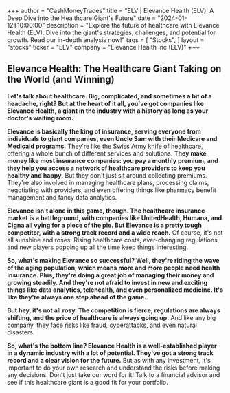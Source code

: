+++
author = "CashMoneyTrades"
title = "ELV |  Elevance Health (ELV): A Deep Dive into the Healthcare Giant's Future"
date = "2024-01-12T10:00:00"
description = "Explore the future of healthcare with Elevance Health (ELV). Dive into the giant's strategies, challenges, and potential for growth. Read our in-depth analysis now!"
tags = [
"Stocks",
]
layout = "stocks"
ticker = "ELV"
company = "Elevance Health Inc (ELV)"
+++
        


## Elevance Health: The Healthcare Giant Taking on the World (and Winning)

**Let's talk about healthcare. Big, complicated, and sometimes a bit of a headache, right? But at the heart of it all, you've got companies like Elevance Health, a giant in the industry with a history as long as your doctor's waiting room.**

**Elevance is basically the king of insurance, serving everyone from individuals to giant companies, even Uncle Sam with their Medicare and Medicaid programs.** They're like the Swiss Army knife of healthcare, offering a whole bunch of different services and solutions. **They make money like most insurance companies: you pay a monthly premium, and they help you access a network of healthcare providers to keep you healthy and happy.** But they don't just sit around collecting premiums. They're also involved in managing healthcare plans, processing claims, negotiating with providers, and even offering things like pharmacy benefit management and fancy data analytics.

**Elevance isn't alone in this game, though. The healthcare insurance market is a battleground, with companies like UnitedHealth, Humana, and Cigna all vying for a piece of the pie. But Elevance is a pretty tough competitor, with a strong track record and a wide reach.**  Of course, it's not all sunshine and roses.  Rising healthcare costs, ever-changing regulations, and new players popping up all the time keep things interesting.

**So, what's making Elevance so successful?  Well, they're riding the wave of the aging population, which means more and more people need health insurance.  Plus, they're doing a great job of managing their money and growing steadily.  And they're not afraid to invest in new and exciting things like data analytics, telehealth, and even personalized medicine. It's like they're always one step ahead of the game.**

**But hey, it's not all rosy.  The competition is fierce, regulations are always shifting, and the price of healthcare is always going up.**  And like any big company, they face risks like fraud, cyberattacks, and even natural disasters. 

**So, what's the bottom line?  Elevance Health is a well-established player in a dynamic industry with a lot of potential.  They've got a strong track record and a clear vision for the future.**  But as with any investment, it's important to do your own research and understand the risks before making any decisions.  Don't just take our word for it!  Talk to a financial advisor and see if this healthcare giant is a good fit for your portfolio.

        